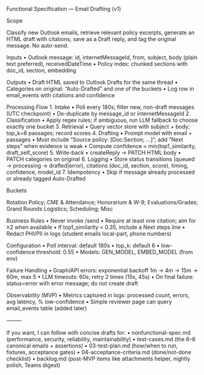 Functional Specification — Email Drafting (v1)

Scope

Classify new Outlook emails, retrieve relevant policy excerpts, generate an HTML draft with citations, save as a Draft reply, and tag the original message. No auto-send.

Inputs
	•	Outlook message: id, internetMessageId, from, subject, body (plain text preferred), receivedDateTime
	•	Policy index: chunked sections with doc_id, section, embedding

Outputs
	•	Draft HTML saved to Outlook Drafts for the same thread
	•	Categories on original: “Auto-Drafted” and one of the buckets
	•	Log row in email_events with citations and confidence

Processing Flow
	1.	Intake
	•	Poll every 180s; filter new, non-draft messages (UTC checkpoint)
	•	De-duplicate by message_id or internetMessageId
	2.	Classification
	•	Apply regex rules; if ambiguous, run LLM fallback to choose exactly one bucket
	3.	Retrieval
	•	Query vector store with subject + body; top_k=6 passages; record scores
	4.	Drafting
	•	Prompt model with email + passages
	•	Must include “Source policy: [Doc:Section; …]”; add “Next steps” when evidence is weak
	•	Compute confidence = min(top1_similarity, draft_self_score)
	5.	Write-back
	•	createReply → PATCH HTML body
	•	PATCH categories on original
	6.	Logging
	•	Store status transitions (queued → processing → drafted|error), citations (doc_id, section, score), timing, confidence, model_id
	7.	Idempotency
	•	Skip if message already processed or already tagged Auto-Drafted

Buckets

Rotation Policy; CME & Attendance; Honorarium & W-9; Evaluations/Grades; Grand Rounds Logistics; Scheduling; Misc

Business Rules
	•	Never invoke /send
	•	Require at least one citation; aim for ≥2 when available
	•	If top1_similarity < 0.35, include a Next steps line
	•	Redact PHI/PII in logs (student emails local-part, phone numbers)

Configuration
	•	Poll interval: default 180s
	•	top_k: default 6
	•	low-confidence threshold: 0.55
	•	Models: GEN_MODEL, EMBED_MODEL (from env)

Failure Handling
	•	Graph/API errors: exponential backoff 1m → 4m → 15m → 60m, max 5
	•	LLM timeouts: 60s; retry 2 times (15s, 45s)
	•	On final failure: status=error with error message; do not create draft

Observability (MVP)
	•	Metrics captured in logs: processed count, errors, avg latency, % low-confidence
	•	Simple reviewer page can query email_events table (added later)

⸻

If you want, I can follow with concise drafts for:
	•	nonfunctional-spec.md (performance, security, reliability, maintainability)
	•	test-cases.md (the 6–8 canonical emails + assertions)
	•	03-test-plan.md (how/when to run, fixtures, acceptance gates)
	•	04-acceptance-criteria.md (done/not-done checklist)
	•	backlog.md (post-MVP items like attachments helper, nightly polish, Teams digest)
